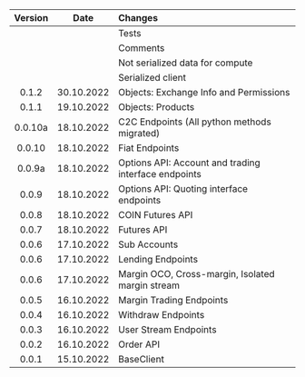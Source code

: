 
| Version |    Date    | Changes                                              |
|:-------:|:----------:|:-----------------------------------------------------|
|         |            | Tests                                                |
|         |            | Comments                                             |
|         |            | Not serialized data for compute                      |
|         |            | Serialized client                                    |
|  0.1.2  | 30.10.2022 | Objects: Exchange Info and Permissions               |
|  0.1.1  | 19.10.2022 | Objects: Products                                    |
| 0.0.10a | 18.10.2022 | C2C Endpoints  (All python methods migrated)         |
| 0.0.10  | 18.10.2022 | Fiat Endpoints                                       |
| 0.0.9a  | 18.10.2022 | Options API: Account and trading interface endpoints |
|  0.0.9  | 18.10.2022 | Options API: Quoting interface endpoints             |
|  0.0.8  | 18.10.2022 | COIN Futures API                                     |
|  0.0.7  | 18.10.2022 | Futures API                                          |
|  0.0.6  | 17.10.2022 | Sub Accounts                                         |
|  0.0.6  | 17.10.2022 | Lending Endpoints                                    |
|  0.0.6  | 17.10.2022 | Margin OCO, Cross-margin, Isolated margin stream     |
|  0.0.5  | 16.10.2022 | Margin Trading Endpoints                             |
|  0.0.4  | 16.10.2022 | Withdraw Endpoints                                   |
|  0.0.3  | 16.10.2022 | User Stream Endpoints                                |
|  0.0.2  | 16.10.2022 | Order API                                            |
|  0.0.1  | 15.10.2022 | BaseClient                                           |

